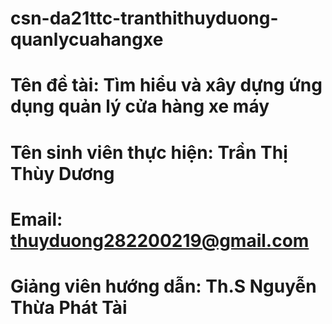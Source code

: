# csn-da21ttc-tranthithuyduong-quanlycuahangxe
# Tên đề tài: Tìm hiểu và xây dựng ứng dụng quản lý cửa hàng xe máy
# Tên sinh viên thực hiện: Trần Thị Thùy Dương
# Email: thuyduong282200219@gmail.com
# Giảng viên hướng dẫn: Th.S Nguyễn Thừa Phát Tài
